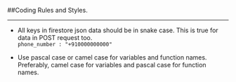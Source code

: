 ##Coding Rules and Styles.

------------------------------

- All keys in firestore json data should be in snake case. This is true for data in POST request too.  
        `phone_number : "+910000000000"`
 

- Use pascal case or camel case for variables and function names. Preferably, camel case for variables and pascal case for function names.